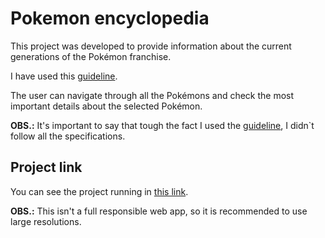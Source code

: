 # Pokemon encyclopedia

This project was developed to provide information about the current generations of the Pokémon franchise.

I have used this [guideline](https://github.com/honeypotio/challenge/blob/master/tasks/fe_001.md).

The user can navigate through all the Pokémons and check the most important details about the selected Pokémon.

**OBS.:** It's important to say that tough the fact I used the [guideline](https://github.com/honeypotio/challenge/blob/master/tasks/fe_001.md), I didn`t follow all the specifications.

## Project link

You can see the project running in [this link](https://csvinhal.github.io/pokemon-encyclopedia).

**OBS.:** This isn't a full responsible web app, so it is recommended to use large resolutions.
